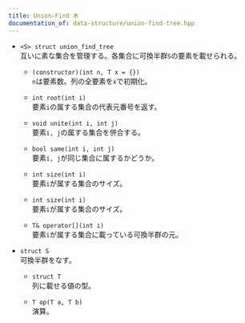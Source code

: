 ```yaml
---
title: Union-Find 木
documentation_of: data-structure/union-find-tree.hpp
---
```


- `<S> struct union_find_tree`  
互いに素な集合を管理する。各集合に可換半群`S`の要素を載せられる。

  - `(constructor)(int n, T x = {})`  
  `n`は要素数。列の全要素を`x`で初期化。

  - `int root(int i)`  
  要素`i`の属する集合の代表元番号を返す。

  - `void unite(int i, int j)`  
  要素`i, j`の属する集合を併合する。
  
  - `bool same(int i, int j)`  
  要素`i, j`が同じ集合に属するかどうか。
  
  - `int size(int i)`  
  要素`i`が属する集合のサイズ。
  
  - `int size(int i)`  
  要素`i`が属する集合のサイズ。
  
  - `T& operator[](int i)`  
  要素`i`が属する集合に載っている可換半群の元。

- `struct S`  
可換半群をなす。
  - `struct T`  
  列に載せる値の型。

  - `T op(T a, T b)`  
  演算。